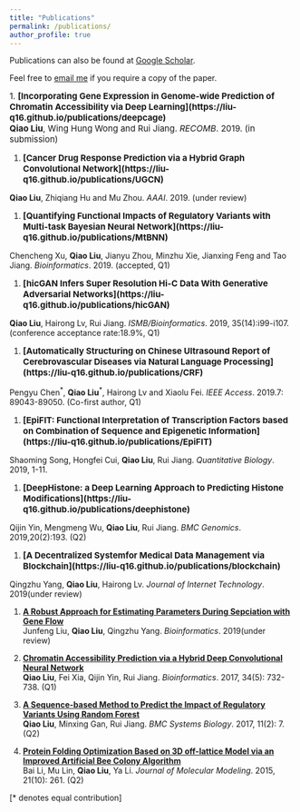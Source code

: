```yaml
---
title: "Publications"
permalink: /publications/
author_profile: true
---
```

Publications can also be found at [Google Scholar](https://scholar.google.com/citations?user=StBWeZgAAAAJ&hl=zh-CN).

Feel free to [email me](liu-q16@mails.tsinghua.edu.cn) if you require a copy of the paper.
<style>
.pub{font-size:15px;}
</style>

<div class="pub">
1. <b>[Incorporating Gene Expression in Genome-wide Prediction of Chromatin Accessibility via Deep Learning](https://liu-q16.github.io/publications/deepcage)</b> <br>
<b>Qiao Liu</b>, Wing Hung Wong and Rui Jiang.
<i>RECOMB</i>. 2019. (in submission)
</div>

1. <div class="pub"><b>[Cancer Drug Response Prediction via a Hybrid Graph Convolutional Network](https://liu-q16.github.io/publications/UGCN)</b> <br>
<b>Qiao Liu</b>, Zhiqiang Hu and Mu Zhou.
<i>AAAI</i>. 2019. (under review)</div>

1. <div class="pub"><b>[Quantifying Functional Impacts of Regulatory Variants with Multi-task Bayesian Neural Network](https://liu-q16.github.io/publications/MtBNN)</b> <br>
Chencheng Xu, <b>Qiao Liu</b>, Jianyu Zhou, Minzhu Xie, Jianxing Feng and Tao Jiang.
<i>Bioinformatics</i>. 2019. (accepted, Q1)</div>

1. <div class="pub"><b>[hicGAN Infers Super Resolution Hi-C Data With Generative Adversarial Networks](https://liu-q16.github.io/publications/hicGAN)</b> <br>
<b>Qiao Liu</b>, Hairong Lv, Rui Jiang.
<i>ISMB/Bioinformatics</i>. 2019, 35(14):i99-i107.(conference acceptance rate:18.9%, Q1)</div>

1. <div class="pub"><b>[Automatically Structuring on Chinese Ultrasound Report of Cerebrovascular Diseases via Natural Language Processing](https://liu-q16.github.io/publications/CRF)</b> <br>
Pengyu Chen<sup>\*</sup>, <b>Qiao Liu</b><sup>\*</sup>, Hairong Lv and Xiaolu Fei.
<i>IEEE Access</i>. 2019.7: 89043-89050. (Co-first author, Q1)</div>

1. <div class="pub"><b>[EpiFIT: Functional Interpretation of Transcription Factors based on Combination of Sequence and Epigenetic Information](https://liu-q16.github.io/publications/EpiFIT)</b> <br>
Shaoming Song, Hongfei Cui, <b>Qiao Liu</b>, Rui Jiang.
<i>Quantitative Biology</i>. 2019, 1-11.</div>

1. <div class="pub"><b>[DeepHistone: a Deep Learning Approach to Predicting Histone Modifications](https://liu-q16.github.io/publications/deephistone)</b> <br>
Qijin Yin, Mengmeng Wu, <b>Qiao Liu</b>, Rui Jiang.
<i>BMC Genomics</i>. 2019,20(2):193. (Q2)</div>

1. <div class="pub"><b>[A Decentralized Systemfor Medical Data Management via Blockchain](https://liu-q16.github.io/publications/blockchain)</b> <br>
Qingzhu Yang, <b>Qiao Liu</b>, Hairong Lv.
<i>Journal of Internet Technology</i>. 2019(under review)</div>

1. <b>[A Robust Approach for Estimating Parameters During Sepciation with Gene Flow](https://liu-q16.github.io/publications/genetree)</b> <br>
Junfeng Liu, <b>Qiao Liu</b>, Qingzhu Yang.
<i>Bioinformatics</i>. 2019(under review)

1. <b>[Chromatin Accessibility Prediction via a Hybrid Deep Convolutional Neural Network](https://liu-q16.github.io/publications/deopen)</b> <br>
<b>Qiao Liu</b>, Fei Xia, Qijin Yin, Rui Jiang.
<i>Bioinformatics</i>. 2017, 34(5): 732-738. (Q1)

1. <b>[A Sequence-based Method to Predict the Impact of Regulatory Variants Using Random Forest](https://liu-q16.github.io/publications/kmerforest)</b> <br>
<b>Qiao Liu</b>, Minxing Gan, Rui Jiang.
<i>BMC Systems Biology</i>. 2017, 11(2): 7. (Q2)

1. <b>[Protein Folding Optimization Based on 3D off-lattice Model via an Improved Artificial Bee Colony Algorithm](https://liu-q16.github.io/publications/BEABC)</b> <br>
Bai Li, Mu Lin, <b>Qiao Liu</b>, Ya Li.
<i>Journal of Molecular Modeling</i>. 2015, 21(10): 261. (Q2)



[\* denotes equal contribution]





